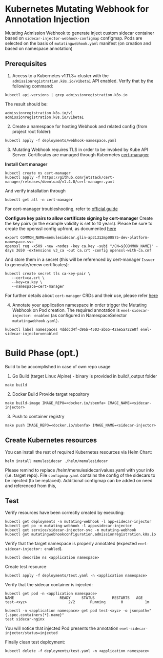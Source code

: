# Kubernetes Mutating Webhook for Annotation Injection
Mutating Admission Webhook to generate inject custom sidecar container based on `sidecar-injector-webhook-configmap` configmap.
Pods are selected on the basis of `mutatingwebhook.yaml` manifest (on creation and based on namespace annotation)

## Prerequisites
1. Access to a Kubernetes v1.11.3+ cluster with the `admissionregistration.k8s.io/v1beta1` API enabled. Verify that by the following command:

```
kubectl api-versions | grep admissionregistration.k8s.io
```
The result should be:
```
admissionregistration.k8s.io/v1
admissionregistration.k8s.io/v1beta1
```

2. Create a namespace for hosting Webhook and related config (from project root folder):
```
kubectl apply -f deployments/webhook-namespace.yaml
```

3. Mutating Webhook requires TLS in order to be invoked by Kube API Server. Certificates are managed through Kubernetes [cert-manager](https://cert-manager.io/docs/concepts/ca-injector/) 


**Install Cert manager**
```
kubectl create ns cert-manager
kubectl apply -f https://github.com/jetstack/cert-manager/releases/download/v1.4.0/cert-manager.yaml
```

And verify installation through 
```
kubectl get all -n cert-manager 
```

For cert-manager troubleshooting, refer to [official guide](https://cert-manager.io/docs/faq/troubleshooting/)


**Configure key pairs to allow certificate signing by cert-manager**
Create the key pairs (in the example validity is set to 10 years). Please be sure to create the openssl config upfront, as documented [here](https://github.com/jetstack/cert-manager/issues/279)
```
export COMMON_NAME=memulesidecar.glin-ap31312mp00875-dev-platform-namespace.svc
openssl req -x509 -new -nodes -key ca.key -subj "/CN=${COMMON_NAME}" -days 3650 -extensions v3_ca -out ca.crt -config openssl-with-ca.cnf    
```

And store them in a secret (this will be referenced by cert-manager `Issuer` to generate/renew certificates):
```
kubectl create secret tls ca-key-pair \
   --cert=ca.crt \
   --key=ca.key \
   --namespace=cert-manager
```

For further details about `cert-manager` CRDs and their use, please refer [here](https://docs.cert-manager.io/en/release-0.8/tasks/issuers/setup-ca.html)

4. Annotate your application namespace in order trigger the Mutating Webhook on Pod creation. The required annotation is `enel-sidecar-injector: enabled` (as configured in NamespaceSelector `mutatingwebhook.yaml`).
 ```
kubectl label namespaces 4dddcd4f-d96b-4503-ab65-42ae5a722e0f enel-sidecar-injector=enabled
```

# Build Phase (opt.)
Build to be accomplished in case of own repo usage
1. Go Build (target Linux Alpine) - binary is provided in build/_output folder
```
make build
```

2. Docker Build
Provide target repository
```
make build-image IMAGE_REPO=<docker.io/sbenfa> IMAGE_NAME=<sidecar-injector>
```

3. Push to container registry
```
make push IMAGE_REPO=<docker.io/sbenfa> IMAGE_NAME=<sidecar-injector>
```

## Create Kubernetes resources
You can install the rest of required Kubernetes resources via Helm Chart:
```
helm install memulesidecar ./helm/memulesidecar
```

Please remind to replace /helm/memulesidecar/values.yaml with your info (i.e. target repo). 
File `configmap.yaml` contains the config of the sidecars to be injected (to be replaced).
Additional configmap can be added on need and referenced from this,

## Test
Verify resources have been correctly created by executing:
```
kubectl get deployments -n mutating-webhook -l app=sidecar-injector
kubectl get po -n mutating-webhook -l app=sidecar-injector
kubectl get service/sidecar-injector-svc -n mutating-webhook 
kubectl get mutatingwebhookconfiguration.admissionregistration.k8s.io 
```

Verify that the target namespace is properly annotated (expected `enel-sidecar-injector: enabled`).
```
kubectl describe ns <application namespace>
```

Create test resource 
```
kubectl apply -f deployments/test.yaml -n <application namespace>
```

Verify that the sidecar container is injected:

```
kubectl get pod -n <application namespace>
NAME                     READY     STATUS        RESTARTS   AGE
test-<xyz>                   2/2       Running       0          1m
```
```
kubectl -n <application namespace> get pod test-<xyz> -o jsonpath="{.spec.containers[*].name}"
test sidecar-nginx
```
You will notice that injected Pod presents the annotation `enel-sidecar-injector/status=injected`

Finally clean test deployment:
```
kubectl delete -f deployments/test.yaml -n <application namespace>
```
